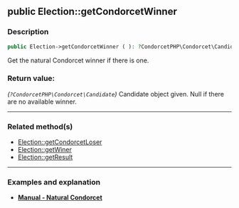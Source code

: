 ## public Election::getCondorcetWinner

### Description    

```php
public Election->getCondorcetWinner ( ): ?CondorcetPHP\Condorcet\Candidate
```

Get the natural Condorcet winner if there is one.
    

### Return value:   

*(```?CondorcetPHP\Condorcet\Candidate```)* Candidate object given. Null if there are no available winner.


---------------------------------------

### Related method(s)      

* [Election::getCondorcetLoser](../Election%20Class/public%20Election--getCondorcetLoser.md)    
* [Election::getWiner](../Election%20Class/public%20Election--getWiner.md)    
* [Election::getResult](../Election%20Class/public%20Election--getResult.md)    

---------------------------------------

### Examples and explanation

* **[Manual - Natural Condorcet](https://github.com/julien-boudry/Condorcet/wiki/II-%23-C.-Result-%23-1.-Natural-Condorcet)**    

